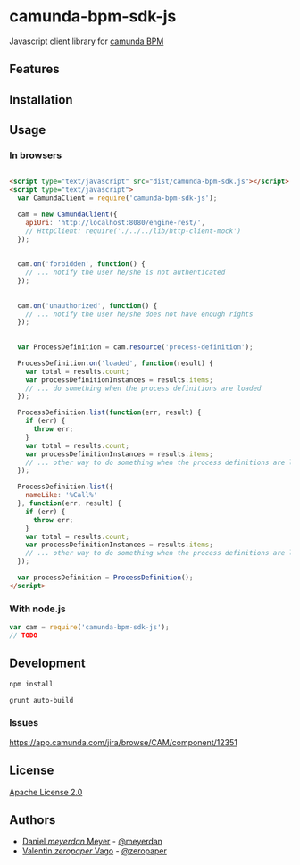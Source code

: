 # camunda-bpm-sdk-js

Javascript client library for [camunda BPM](https://github.com/camunda/camunda-bpm-platform)

## Features


## Installation


## Usage


### In browsers

```HTML

<script type="text/javascript" src="dist/camunda-bpm-sdk.js"></script>
<script type="text/javascript">
  var CamundaClient = require('camunda-bpm-sdk-js');

  cam = new CamundaClient({
    apiUri: 'http://localhost:8080/engine-rest/',
    // HttpClient: require('./../../lib/http-client-mock')
  });
  
  
  cam.on('forbidden', function() {
    // ... notify the user he/she is not authenticated
  });
  
  
  cam.on('unauthorized', function() {
    // ... notify the user he/she does not have enough rights
  });
  
  
  var ProcessDefinition = cam.resource('process-definition');

  ProcessDefinition.on('loaded', function(result) {
    var total = results.count;
    var processDefinitionInstances = results.items;
    // ... do something when the process definitions are loaded
  });

  ProcessDefinition.list(function(err, result) {
    if (err) {
      throw err;
    }
    var total = results.count;
    var processDefinitionInstances = results.items;
    // ... other way to do something when the process definitions are loaded
  });

  ProcessDefinition.list({
    nameLike: '%Call%'
  }, function(err, result) {
    if (err) {
      throw err;
    }
    var total = results.count;
    var processDefinitionInstances = results.items;
    // ... other way to do something when the process definitions are loaded
  });

  var processDefinition = ProcessDefinition();
</script>
```

### With node.js

```js
var cam = require('camunda-bpm-sdk-js');
// TODO
```

## Development

```bash
npm install
```

```bash
grunt auto-build
```

### Issues

https://app.camunda.com/jira/browse/CAM/component/12351


## License

[Apache License 2.0](./LICENSE)

## Authors

 - [Daniel _meyerdan_ Meyer](https://github.com/meyerdan) - [@meyerdan](http://twitter.com/meyerdan)
 - [Valentin _zeropaper_ Vago](https://github.com/zeropaper) - [@zeropaper](http://twitter.com/zeropaper)
